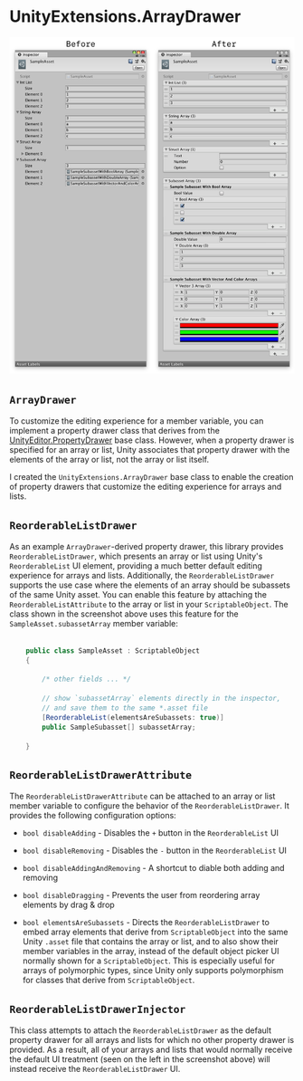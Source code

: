 # UnityExtensions.ArrayDrawer

![Before & After](Before-After.png)

## `ArrayDrawer`

To customize the editing experience for a member variable, you can implement a property drawer class that derives from the [UnityEditor.PropertyDrawer](https://docs.unity3d.com/ScriptReference/PropertyDrawer.html) base class.  However, when a property drawer is specified for an array or list, Unity associates that property drawer with the elements of the array or list, not the array or list itself.

I created the `UnityExtensions.ArrayDrawer` base class to enable the creation of property drawers that customize the editing experience for arrays and lists.

## `ReorderableListDrawer`

As an example `ArrayDrawer`-derived property drawer, this library provides `ReorderableListDrawer`, which presents an array or list using Unity's `ReorderableList` UI element, providing a much better default editing experience for arrays and lists.  Additionally, the `ReorderableListDrawer` supports the use case where the elements of an array should be subassets of the same Unity asset.  You can enable this feature by attaching the `ReorderableListAttribute` to the array or list in your `ScriptableObject`. The class shown in the screenshot above uses this feature for the `SampleAsset.subassetArray` member variable:

```cs

    public class SampleAsset : ScriptableObject
    {

        /* other fields ... */

        // show `subassetArray` elements directly in the inspector,
        // and save them to the same *.asset file
        [ReorderableList(elementsAreSubassets: true)]
        public SampleSubasset[] subassetArray;

    }

```

## `ReorderableListDrawerAttribute`

The `ReorderableListDrawerAttribute` can be attached to an array or list member variable to configure the behavior of the `ReorderableListDrawer`.  It provides the following configuration options:

* `bool disableAdding` - Disables the `+` button in the `ReorderableList` UI

* `bool disableRemoving` - Disables the `-` button in the `ReorderableList` UI

* `bool disableAddingAndRemoving` - A shortcut to diable both adding and removing

* `bool disableDragging` - Prevents the user from reordering array elements by drag & drop

* `bool elementsAreSubassets` - Directs the `ReorderableListDrawer` to embed array elements that derive from `ScriptableObject` into the same Unity `.asset` file that contains the array or list, and to also show their member variables in the array, instead of the default object picker UI normally shown for a `ScriptableObject`.  This is especially useful for arrays of polymorphic types, since Unity only supports polymorphism for classes that derive from `ScriptableObject`.

## `ReorderableListDrawerInjector`

This class attempts to attach the `ReorderableListDrawer` as the default property drawer for all arrays and lists for which no other property drawer is provided.  As a result, all of your arrays and lists that would normally receive the default UI treatment (seen on the left in the screenshot above) will instead receive the `ReorderableListDrawer` UI.